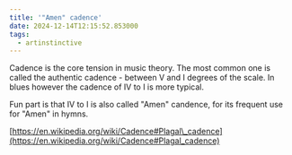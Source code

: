 ```yaml
---
title: '"Amen" cadence'
date: 2024-12-14T12:15:52.853000
tags:
  - artinstinctive
---
```



Cadence is the core tension in music theory. The most common one is called the authentic cadence - between V and I degrees of the scale. In blues however the cadence of IV to I is more typical.

Fun part is that IV to I is also called "Amen" candence, for its frequent use for "Amen" in hymns.

[https://en.wikipedia.org/wiki/Cadence#Plagal\_cadence](https://en.wikipedia.org/wiki/Cadence#Plagal_cadence)
